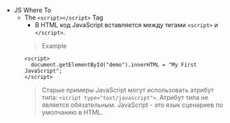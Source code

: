 - JS Where To
    - The `<script></script>` Tag
        - В HTML код JavaScript вставляется между тегами `<script>` и
            `</script>`.
        > Example
        ```
        <script>
          document.getElementById("demo").innerHTML = "My First JavaScript";
        </script>
        ```
        > Старые примеры JavaScript могут использовать атрибут типа:
        > ```<script type="text/javascript">```. Атрибут типа не является
        > обязательным. JavaScript - это язык сценариев по умолчанию в HTML.

